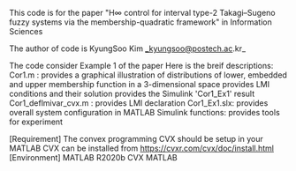This code is for the paper "H∞ control for interval type-2 Takagi–Sugeno fuzzy systems via the membership-quadratic framework" in Information Sciences

The author of code is KyungSoo Kim _kyungsoo@postech.ac.kr_

The code consider Example 1 of the paper
Here is the breif descriptions:
  Cor1.m : provides a graphical illustration of distributions of lower, embedded and upper membership function in a 3-dimensional space
           provides LMI conditions and their solution
           provides the Simulink 'Cor1_Ex1' result           
  Cor1_deflmivar_cvx.m : provides LMI declaration
  Cor1_Ex1.slx: provides overall system configuration in MATLAB Simulink
  functions: provides tools for experiment

[Requirement]
The convex programming CVX should be setup in your MATLAB
CVX can be installed from https://cvxr.com/cvx/doc/install.html
[Environment]
MATLAB R2020b 
CVX MATLAB
